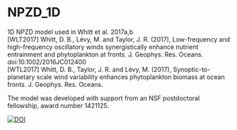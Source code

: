 # NPZD_1D
1D NPZD model used in Whitt et al. 2017a,b
<br>
[WLT2017] Whitt, D. B., Lévy, M. and Taylor, J. R. (2017), Low-frequency and high-frequency oscillatory winds synergistically enhance nutrient entrainment and phytoplankton at fronts. J. Geophys. Res. Oceans. doi:10.1002/2016JC012400
<br>
[WTL2017] Whitt, D. B., Taylor, J. R. and Lévy, M. (2017), Synoptic-to-planetary scale wind variability enhances phytoplankton biomass at ocean fronts. J. Geophys. Res. Oceans.
<br>

The model was developed with support from an NSF postdoctoral fellowship, award number 1421125.

<a href="https://zenodo.org/badge/latestdoi/81018941"><img src="https://zenodo.org/badge/81018941.svg" alt="DOI"></a>
